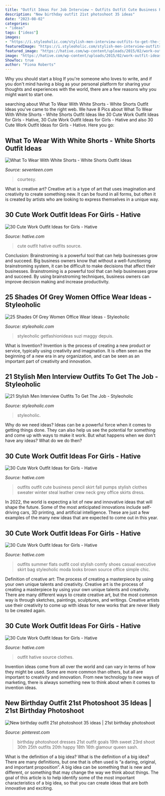 ```yaml
---
title: "Outfit Ideas For Job Interview ~ Outfits Outfit Cute Business Pencil Skirt Fall Pumps Stylish Clothes Sweater Winter Steal Leather Crew Neck Grey Office Skirts Dress"
description: "New birthday outfit 21st photoshoot 35 ideas"
date: "2023-08-02"
categories:
- "ideas"
tags: ["ideas"]
images:
- "https://i.styleoholic.com/stylish-men-interview-outfits-to-get-the-job-19.jpg"
featuredImage: "https://i.styleoholic.com/stylish-men-interview-outfits-to-get-the-job-19.jpg"
featured_image: "https://hative.com/wp-content/uploads/2015/02/work-outfit-ideas/28-cute-work-outfit-ideas-for-girls.jpg"
image: "https://hative.com/wp-content/uploads/2015/02/work-outfit-ideas/7-cute-work-outfit-ideas-for-girls.jpg"
ShowToc: true
author: "Fiona Roberts"
---
```



Why you should start a blog
If you're someone who loves to write, and if you don't mind having a blog as your personal platform for sharing your thoughts and experiences with the world, there are a few reasons why you might want to start one.

	

		
searching about What To Wear With White Shorts - White Shorts Outfit Ideas you've came to the right web. We have 8 Pics about What To Wear With White Shorts - White Shorts Outfit Ideas like 30 Cute Work Outfit Ideas for Girls - Hative, 30 Cute Work Outfit Ideas for Girls - Hative and also 30 Cute Work Outfit Ideas for Girls - Hative. Here you go:
		
    
## What To Wear With White Shorts - White Shorts Outfit Ideas

<img loading=lazy src="https://hips.hearstapps.com/hmg-prod.s3.amazonaws.com/images/gettyimages-1011273740.jpg?crop=1xw:1xh;center,top&amp;resize=480:*" onerror="this.onerror=null;this.src='https://tse3.mm.bing.net/th?id=OIP.B6RhKRU9ihB69pg8bWIbHgHaLH&amp;pid=15.1';" alt="What To Wear With White Shorts - White Shorts Outfit Ideas">

_Source: seventeen.com_

>courtesy. 

	

What is creative art?
Creative art is a type of art that uses imagination and creativity to create something new. It can be found in all forms, but often it is created by artists who are looking to express themselves in a unique way.

    
## 30 Cute Work Outfit Ideas For Girls - Hative

<img loading=lazy src="https://hative.com/wp-content/uploads/2015/02/work-outfit-ideas/7-cute-work-outfit-ideas-for-girls.jpg" onerror="this.onerror=null;this.src='https://tse4.mm.bing.net/th?id=OIP.Ba2zC4lbKuhRWZLHuWjyZgHaLH&amp;pid=15.1';" alt="30 Cute Work Outfit Ideas for Girls - Hative">

_Source: hative.com_

>cute outfit hative outfits source. 

	

Conclusion: Brainstroming is a powerful tool that can help businesses grow and succeed.
Big business owners know that without a well-functioning brainstroming system, it can be difficult to make decisions that affect their businesses. Brainstroming is a powerful tool that can help businesses grow and succeed. By using brainstroming techniques, business owners can improve decision making and increase productivity.

    
## 25 Shades Of Grey Women Office Wear Ideas - Styleoholic

<img loading=lazy src="https://i.styleoholic.com/25-shades-of-grey-women-office-wear-ideas-12-500x767.jpg" onerror="this.onerror=null;this.src='https://tse2.mm.bing.net/th?id=OIP.Ic16qtWkIMwNY-xtNDXbOwHaLX&amp;pid=15.1';" alt="25 Shades Of Grey Women Office Wear Ideas - Styleoholic">

_Source: styleoholic.com_

>styleoholic getfashionideas suzi maggy depuis. 

	

What is Invention?
Invention is the process of creating a new product or service, typically using creativity and imagination. It is often seen as the beginning of a new era in any organization, and can be seen as an important part of creativity and innovation.

    
## 21 Stylish Men Interview Outfits To Get The Job - Styleoholic

<img loading=lazy src="https://i.styleoholic.com/stylish-men-interview-outfits-to-get-the-job-19.jpg" onerror="this.onerror=null;this.src='https://tse1.mm.bing.net/th?id=OIP.7K3UpENXc4qtIZ0YjH8V-AHaLH&amp;pid=15.1';" alt="21 Stylish Men Interview Outfits To Get The Job - Styleoholic">

_Source: styleoholic.com_

>styleoholic. 

	

Why do we need ideas?
Ideas can be a powerful force when it comes to getting things done. They can also help us see the potential for something and come up with ways to make it work. But what happens when we don't have any ideas? What do we do then?

    
## 30 Cute Work Outfit Ideas For Girls - Hative

<img loading=lazy src="https://hative.com/wp-content/uploads/2015/02/work-outfit-ideas/3-cute-work-outfit-ideas-for-girls.jpg" onerror="this.onerror=null;this.src='https://tse4.mm.bing.net/th?id=OIP.XAToNI7vGdlnwikIPgxgTgHaLG&amp;pid=15.1';" alt="30 Cute Work Outfit Ideas for Girls - Hative">

_Source: hative.com_

>outfits outfit cute business pencil skirt fall pumps stylish clothes sweater winter steal leather crew neck grey office skirts dress. 

	

In 2022, the world is expecting a lot of new and innovative ideas that will shape the future. Some of the most anticipated innovations include self-driving cars, 3D printing, and artificial intelligence. These are just a few examples of the many new ideas that are expected to come out in this year.

    
## 30 Cute Work Outfit Ideas For Girls - Hative

<img loading=lazy src="https://hative.com/wp-content/uploads/2015/02/work-outfit-ideas/28-cute-work-outfit-ideas-for-girls.jpg" onerror="this.onerror=null;this.src='https://tse4.mm.bing.net/th?id=OIP.Z2xB43FZj78Hx17awN_d4AHaLj&amp;pid=15.1';" alt="30 Cute Work Outfit Ideas for Girls - Hative">

_Source: hative.com_

>outfits summer flats outfit cool stylish comfy shoes casual executive skirt bag styleoholic moda looks brown source office simple chic. 

	

Definition of creative art: The process of creating a masterpiece by using your own unique talents and creativity.
Creative art is the process of creating a masterpiece by using your own unique talents and creativity. There are many different ways to create creative art, but the most common way is through sketches, paintings, sculptures, and writings. Creative artists use their creativity to come up with ideas for new works that are never likely to be created again.

    
## 30 Cute Work Outfit Ideas For Girls - Hative

<img loading=lazy src="https://hative.com/wp-content/uploads/2015/02/work-outfit-ideas/10-cute-work-outfit-ideas-for-girls.jpg" onerror="this.onerror=null;this.src='https://tse4.mm.bing.net/th?id=OIP.oByHD5ynFzXqeQZh9kw8LQHaQX&amp;pid=15.1';" alt="30 Cute Work Outfit Ideas for Girls - Hative">

_Source: hative.com_

>outfit hative source clothes. 

	

Invention ideas come from all over the world and can vary in terms of how they might be used. Some are more common than others, but all are important to creativity and innovation. From new technology to new ways of marketing, there is always something new to think about when it comes to invention ideas.

    
## New Birthday Outfit 21st Photoshoot 35 Ideas | 21st Birthday Photoshoot

<img loading=lazy src="https://i.pinimg.com/736x/ea/36/71/ea367107dbe37e6ba5e2de7bfad0a8cc.jpg" onerror="this.onerror=null;this.src='https://tse3.mm.bing.net/th?id=OIP.gi2RfLOzE3srY8i9Llzw4wAAAA&amp;pid=15.1';" alt="New birthday outfit 21st photoshoot 35 ideas | 21st birthday photoshoot">

_Source: pinterest.com_

>birthday photoshoot dresses 21st outfit goals 19th sweet 23rd shoot 30th 25th outfits 20th happy 18th 16th glamour queen sash. 

	

What is the definition of a big idea?
What is the definition of a big idea? There are many definitions, but one that is often used is “a daring, original, and important proposition”. A big idea can be something that is new and different, or something that may change the way we think about things. The goal of this article is to help identify some of the most important characteristics of a big idea, so that you can create ideas that are both innovative and exciting.

